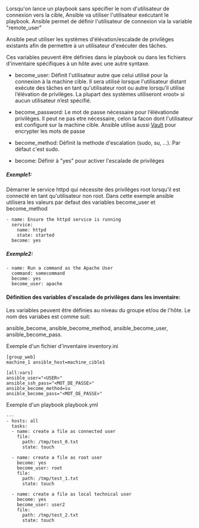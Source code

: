 

Lorsqu'on lance un playbook sans spécifier le nom d'utilisateur de connexion vers la cible, Ansible va utiliser l'utilisateur exécutant le playbook. 
Ansible permet de définir l'utilisateur de connexion via la variable "remote_user"           


Ansible peut utiliser les systèmes d'élévation/escalade de privilèges existants afin de permettre à un utilisateur d'exécuter des tâches.

Ces variables peuvent être définies dans le playbook ou dans les fichiers d'inventaire spécifiques à un hôte avec une autre syntaxe. 

- become_user: Définit l'utilisateur autre que celui utilisé pour la connexion à la machine cible.
Il sera utilisé lorsque l'utilisateur distant exécute des tâches en tant qu'utilisateur root ou autre lorsqu’il utilise             l’élévation de privilèges. La plupart des systèmes utiliseront «root» si aucun utilisateur n’est spécifié.
- become_password: Le mot de passe nécessaire pour l’élévationde privilèges. Il peut ne pas etre nécessaire, celon la facon dont                        l'utilisateur est configuré sur la machine cible. Ansible utilise aussi 
[Vault](https://docs.ansible.com/ansible/latest/user_guide/playbooks_vault.html) pour encrypter les mots de passe    
- become_method: Définit la methode d'escalation (sudo, su, ...). Par défaut c'est sudo.

- become: Définir à "yes" pour activer l'escalade de privilèges

##### *Exemple1:*
Démarrer le service httpd qui nécessite des privilèges root lorsqu'il est connecté en tant qu'utilisateur non root. Dans cette exemple ansible utilisera les valeurs par defaut des variables become_user et become_method

```
- name: Ensure the httpd service is running
  service:
    name: httpd
    state: started
  become: yes
```

##### *Exemple2:*

```
- name: Run a command as the Apache User
  command: somecommand
  become: yes
  become_user: apache
```

#### Définition des variables d'escalade de privilèges dans les inventaire:
Les variables peuvent être définies au niveau du groupe et/ou de l'hôte. Le nom des variabes est comme suit:

ansible_become, ansible_become_method, ansible_become_user, ansible_become_pass.

Exemple d'un fichier d'inventaire inventory.ini
```
[group_web]
machine_1 ansible_host=machine_cible1

[all:vars]
ansible_user="<USER>"
ansible_ssh_pass="<MOT_DE_PASSE>"
ansible_become_method=su
ansible_become_pass="<MOT_DE_PASSE>"
```

Exemple d'un playbook playbook.yml
```
---
- hosts: all
  tasks:
  - name: create a file as connected user
    file:
      path: /tmp/test_0.txt
      state: touch
      
  - name: create a file as root user
    become: yes
    become_user: root
    file:
      path: /tmp/test_1.txt
      state: touch
      
  - name: create a file as local technical user
    become: yes
    become_user: user2
    file:
      path: /tmp/test_2.txt
      state: touch
```


